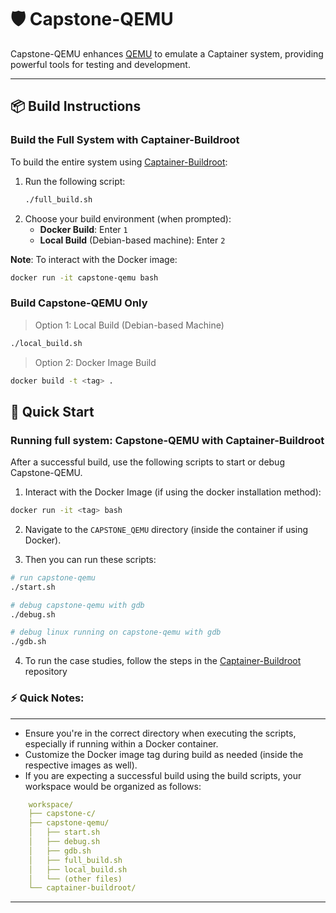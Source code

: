 # 🛡️ Capstone-QEMU

Capstone-QEMU enhances [QEMU](https://github.com/qemu/qemu) to emulate a Captainer system, providing powerful tools for testing and development. 

---

## 📦 **Build Instructions**

### Build the Full System with Captainer-Buildroot

To build the entire system using [Captainer-Buildroot](https://github.com/project-starch/captainer-buildroot):

1. Run the following script:
   ```bash
   ./full_build.sh

2. Choose your build environment (when prompted):
   - **Docker Build**: Enter `1`  
   - **Local Build** (Debian-based machine): Enter `2` 

**Note**: To interact with the Docker image:

```bash
docker run -it capstone-qemu bash
```

### Build Capstone-QEMU Only

> Option 1: Local Build (Debian-based Machine)
```bash
./local_build.sh
```
> Option 2: Docker Image Build
```bash
docker build -t <tag> .
```

## 🚀 **Quick Start**

### Running full system: Capstone-QEMU with Captainer-Buildroot
After a successful build, use the following scripts to start or debug Capstone-QEMU.  

1. Interact with the Docker Image (if using the docker installation method):  
```bash
docker run -it <tag> bash
``` 
2. Navigate to the `CAPSTONE_QEMU` directory (inside the container if using Docker).

3. Then you can run these scripts:

```sh
# run capstone-qemu
./start.sh
```

```sh
# debug capstone-qemu with gdb
./debug.sh
```

```sh
# debug linux running on capstone-qemu with gdb
./gdb.sh
```

4. To run the case studies, follow the steps in the [Captainer-Buildroot](https://github.com/project-starch/captainer-buildroot) repository

### ⚡ **Quick Notes:**
---

- Ensure you're in the correct directory when executing the scripts, especially if running within a Docker container.
- Customize the Docker image tag during build as needed (inside the respective images as well).
- If you are expecting a successful build using the build scripts, your workspace would be organized as follows:
```yaml
    workspace/
    ├── capstone-c/
    ├── capstone-qemu/
    │   ├── start.sh
    │   ├── debug.sh
    │   ├── gdb.sh
    │   ├── full_build.sh
    │   ├── local_build.sh
    │   └── (other files)
    └── captainer-buildroot/    
```
---